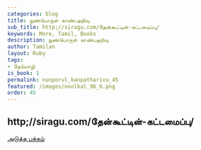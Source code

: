 ```yaml
---
categories: blog
title: நுண்பொருள் காண்பதறிவு
sub_title: http;//siragu.com/தேன்கூட்டின்-கட்டமைப்பு/
keywords: More, Tamil, Books
description: நுண்பொருள் காண்பதறிவு
author: Tamilan
layout: Ruby
tags:
- தேமொழி
is_book: 1
permalink: nunporul_kanpatharivu_45
featured: /images/noolkal_96_6.png
order: 45
---
```



## http;//siragu.com/தேன்கூட்டின்-கட்டமைப்பு/

[அடுத்த பக்கம்](nunporul_kanpatharivu_46)